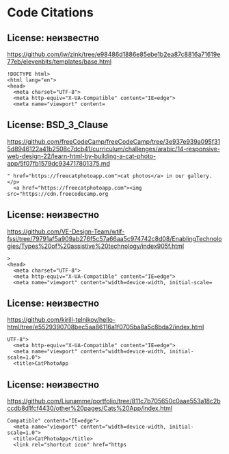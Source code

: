 # Code Citations

## License: неизвестно
https://github.com/jw/zink/tree/e98486d1886e85ebe1b2ea87c8816a71619e77eb/elevenbits/templates/base.html

```
!DOCTYPE html>
<html lang="en">
<head>
  <meta charset="UTF-8">
  <meta http-equiv="X-UA-Compatible" content="IE=edge">
  <meta name="viewport" content=
```


## License: BSD_3_Clause
https://github.com/freeCodeCamp/freeCodeCamp/tree/3e937e939a095f315d8946122a41b2508c7dcb41/curriculum/challenges/arabic/14-responsive-web-design-22/learn-html-by-building-a-cat-photo-app/5f07fb1579dc934717801375.md

```
" href="https://freecatphotoapp.com">cat photos</a> in our gallery.</p>
  <a href="https://freecatphotoapp.com"><img src="https://cdn.freecodecamp.org
```


## License: неизвестно
https://github.com/VE-Design-Team/wtif-fssi/tree/79791af5a909ab276f5c57a66aa5c974742c8d08/EnablingTechnologies/Types%20of%20assistive%20technology/index905f.html

```
>
<head>
  <meta charset="UTF-8">
  <meta http-equiv="X-UA-Compatible" content="IE=edge">
  <meta name="viewport" content="width=device-width, initial-scale=
```


## License: неизвестно
https://github.com/kirill-telnikov/hello-html/tree/e5529390708bec5aa86116a1f0705ba8a5c8bda2/index.html

```
UTF-8">
  <meta http-equiv="X-UA-Compatible" content="IE=edge">
  <meta name="viewport" content="width=device-width, initial-scale=1.0">
  <title>CatPhotoApp
```


## License: неизвестно
https://github.com/Liunamme/portfolio/tree/811c7b705650c0aae553a18c2bccdb8d1fcf4430/other%20pages/Cats%20App/index.html

```
Compatible" content="IE=edge">
  <meta name="viewport" content="width=device-width, initial-scale=1.0">
  <title>CatPhotoApp</title>
  <link rel="shortcut icon" href="https
```

